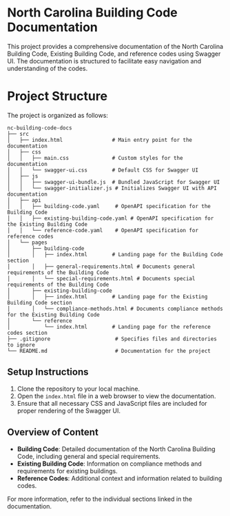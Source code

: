 # North Carolina Building Code Documentation

This project provides a comprehensive documentation of the North Carolina Building Code, Existing Building Code, and reference codes using Swagger UI. The documentation is structured to facilitate easy navigation and understanding of the codes.

# Project Structure

The project is organized as follows:

```
nc-building-code-docs
├── src
│   ├── index.html                # Main entry point for the documentation
│   ├── css
│   │   ├── main.css              # Custom styles for the documentation
│   │   └── swagger-ui.css        # Default CSS for Swagger UI
│   ├── js
│   │   ├── swagger-ui-bundle.js  # Bundled JavaScript for Swagger UI
│   │   └── swagger-initializer.js # Initializes Swagger UI with API documentation
│   ├── api
│   │   ├── building-code.yaml     # OpenAPI specification for the Building Code
│   │   ├── existing-building-code.yaml # OpenAPI specification for the Existing Building Code
│   │   └── reference-code.yaml    # OpenAPI specification for reference codes
│   └── pages
│       ├── building-code
│       │   ├── index.html        # Landing page for the Building Code section
│       │   ├── general-requirements.html # Documents general requirements of the Building Code
│       │   └── special-requirements.html # Documents special requirements of the Building Code
│       ├── existing-building-code
│       │   ├── index.html        # Landing page for the Existing Building Code section
│       │   └── compliance-methods.html # Documents compliance methods for the Existing Building Code
│       └── reference
│           └── index.html        # Landing page for the reference codes section
├── .gitignore                     # Specifies files and directories to ignore
└── README.md                      # Documentation for the project
```

## Setup Instructions

1. Clone the repository to your local machine.
2. Open the `index.html` file in a web browser to view the documentation.
3. Ensure that all necessary CSS and JavaScript files are included for proper rendering of the Swagger UI.

## Overview of Content

- **Building Code**: Detailed documentation of the North Carolina Building Code, including general and special requirements.
- **Existing Building Code**: Information on compliance methods and requirements for existing buildings.
- **Reference Codes**: Additional context and information related to building codes.

For more information, refer to the individual sections linked in the documentation.